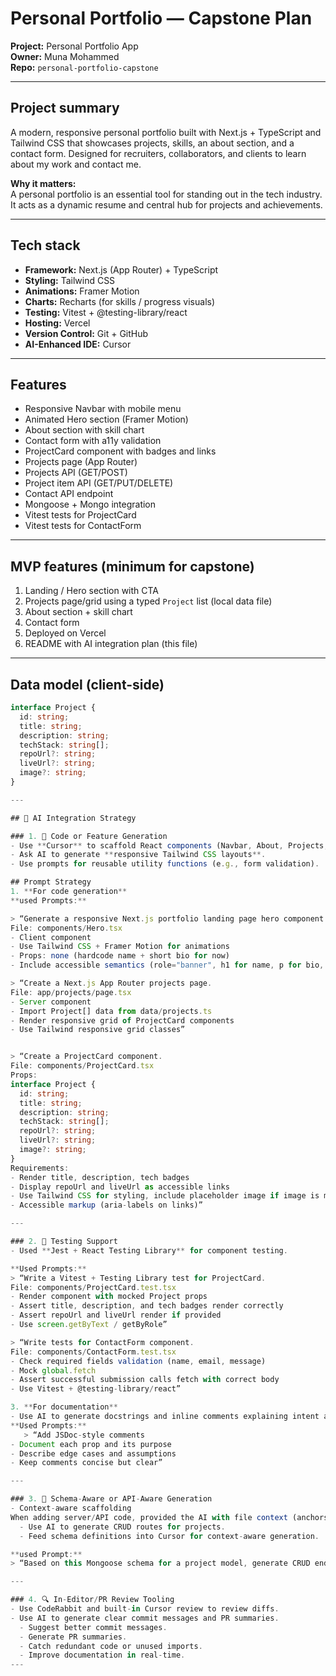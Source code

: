 # Personal Portfolio — Capstone Plan

**Project:** Personal Portfolio App  
**Owner:** Muna Mohammed  
**Repo:** `personal-portfolio-capstone`

---

## Project summary
A modern, responsive personal portfolio built with Next.js + TypeScript and Tailwind CSS that showcases projects, skills, an about section, and a contact form. Designed for recruiters, collaborators, and clients to learn about my work and contact me.

**Why it matters:**  
A personal portfolio is an essential tool for standing out in the tech industry. It acts as a dynamic resume and central hub for projects and achievements.

---

## Tech stack
- **Framework:** Next.js (App Router) + TypeScript
- **Styling:** Tailwind CSS
- **Animations:** Framer Motion
- **Charts:** Recharts (for skills / progress visuals)
- **Testing:** Vitest + @testing-library/react
- **Hosting:** Vercel
- **Version Control:** Git + GitHub  
- **AI-Enhanced IDE:** Cursor  

---

## Features

<!-- AUTO-FEATURES:START -->

- Responsive Navbar with mobile menu
- Animated Hero section (Framer Motion)
- About section with skill chart
- Contact form with a11y validation
- ProjectCard component with badges and links
- Projects page (App Router)
- Projects API (GET/POST)
- Project item API (GET/PUT/DELETE)
- Contact API endpoint
- Mongoose + Mongo integration
- Vitest tests for ProjectCard
- Vitest tests for ContactForm

<!-- AUTO-FEATURES:END -->

---

## MVP features (minimum for capstone)
1. Landing / Hero section with CTA
2. Projects page/grid using a typed `Project` list (local data file)
3. About section + skill chart
4. Contact form
5. Deployed on Vercel
6. README with AI integration plan (this file)

---

## Data model (client-side)
```ts
interface Project {
  id: string;
  title: string;
  description: string;
  techStack: string[];
  repoUrl?: string;
  liveUrl?: string;
  image?: string;
}

---

## 🧠 AI Integration Strategy

### 1. 🧱 Code or Feature Generation
- Use **Cursor** to scaffold React components (Navbar, About, Projects, Contact forms).  
- Ask AI to generate **responsive Tailwind CSS layouts**.  
- Use prompts for reusable utility functions (e.g., form validation).  

## Prompt Strategy
1. **For code generation**  
**used Prompts:** 

> “Generate a responsive Next.js portfolio landing page hero component.
File: components/Hero.tsx
- Client component
- Use Tailwind CSS + Framer Motion for animations
- Props: none (hardcode name + short bio for now)
- Include accessible semantics (role="banner", h1 for name, p for bio, button with aria-label)”

> “Create a Next.js App Router projects page.
File: app/projects/page.tsx
- Server component
- Import Project[] data from data/projects.ts
- Render responsive grid of ProjectCard components
- Use Tailwind responsive grid classes”


> “Create a ProjectCard component.
File: components/ProjectCard.tsx
Props: 
interface Project {
  id: string;
  title: string;
  description: string;
  techStack: string[];
  repoUrl?: string;
  liveUrl?: string;
  image?: string;
}
Requirements:
- Render title, description, tech badges
- Display repoUrl and liveUrl as accessible links
- Use Tailwind CSS for styling, include placeholder image if image is missing
- Accessible markup (aria-labels on links)”

---

### 2. 🧪 Testing Support
- Used **Jest + React Testing Library** for component testing.  

**Used Prompts:**  
> “Write a Vitest + Testing Library test for ProjectCard.
File: components/ProjectCard.test.tsx
- Render component with mocked Project props
- Assert title, description, and tech badges render correctly
- Assert repoUrl and liveUrl render if provided
- Use screen.getByText / getByRole”

> “Write tests for ContactForm component.
File: components/ContactForm.test.tsx
- Check required fields validation (name, email, message)
- Mock global.fetch
- Assert successful submission calls fetch with correct body
- Use Vitest + @testing-library/react”

3. **For documentation**  
- Use AI to generate docstrings and inline comments explaining intent and edge cases.
**Used Prompts:**  
   > “Add JSDoc-style comments
- Document each prop and its purpose
- Describe edge cases and assumptions
- Keep comments concise but clear”  

---

### 3. 📡 Schema-Aware or API-Aware Generation
- Context-aware scaffolding
When adding server/API code, provided the AI with file context (anchors like #File or @file) so outputs match codebase conventions.
  - Use AI to generate CRUD routes for projects.  
  - Feed schema definitions into Cursor for context-aware generation.  

**used Prompt:**  
> “Based on this Mongoose schema for a project model, generate CRUD endpoints.”

---

### 4. 🔍 In-Editor/PR Review Tooling
- Use CodeRabbit and built-in Cursor review to review diffs.
- Use AI to generate clear commit messages and PR summaries.
  - Suggest better commit messages.  
  - Generate PR summaries.  
  - Catch redundant code or unused imports.  
  - Improve documentation in real-time.  
---





